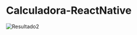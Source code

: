 # Calculadora-ReactNative
![Resultado2](https://github.com/DanielaHouck/Calculadora-ReactNative/assets/42559335/0b6bee23-613e-4e0c-9f5d-67076e634d5d)


